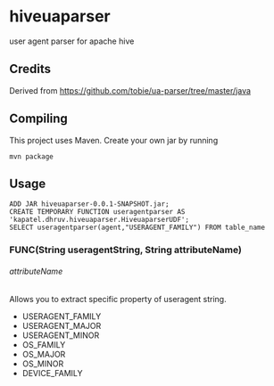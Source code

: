 # hiveuaparser
user agent parser for apache hive

## Credits
Derived from https://github.com/tobie/ua-parser/tree/master/java

## Compiling
This project uses Maven. Create your own jar by running

```
mvn package
```

## Usage

```
ADD JAR hiveuaparser-0.0.1-SNAPSHOT.jar;
CREATE TEMPORARY FUNCTION useragentparser AS 'kapatel.dhruv.hiveuaparser.HiveuaparserUDF';
SELECT useragentparser(agent,"USERAGENT_FAMILY") FROM table_name 
```
### FUNC(String useragentString, String attributeName)

###### attributeName
Allows you to extract specific property of useragent string.

+ USERAGENT_FAMILY
+ USERAGENT_MAJOR
+ USERAGENT_MINOR
+ OS_FAMILY
+ OS_MAJOR
+ OS_MINOR
+ DEVICE_FAMILY
